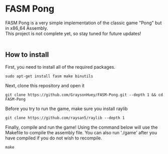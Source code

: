 # FASM Pong
FASM Pong is a very simple implementation of the classic game "Pong" but in x86_64 Assembly.</br>
This project is not complete yet, so stay tuned for future updates!
</br>
</br>
## How to install
First, you need to install all of the required packages.
```shell
sudo apt-get install fasm make binutils
```
Next, clone this repository and open it
```shell
git clone https://github.com/GraysonHuey/FASM-Pong.git --depth 1 && cd FASM-Pong
```
Before you try to run the game, make sure you install raylib
```shell
git clone https://github.com/raysan5/raylib --depth 1
```
Finally, compile and run the game! Using the command below will use the Makefile to compile the assembly file. You can also run './game' after you have compiled if you do not wish to recompile.
```shell
make
```

